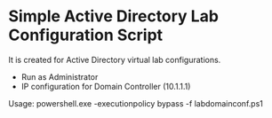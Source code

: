 #  Simple Active Directory Lab Configuration Script

It is created for Active Directory virtual lab configurations.

- Run as Administrator
- IP configuration for Domain Controller (10.1.1.1) 

Usage: powershell.exe -executionpolicy bypass -f labdomainconf.ps1
